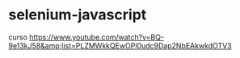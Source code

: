 # selenium-javascript
curso https://www.youtube.com/watch?v=BQ-9e13kJ58&amp;list=PLZMWkkQEwOPl0udc9Dap2NbEAkwkdOTV3
